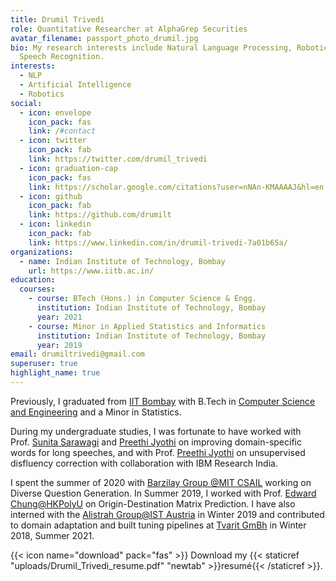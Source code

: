 ```yaml
---
title: Drumil Trivedi
role: Quantitative Researcher at AlphaGrep Securities
avatar_filename: passport_photo_drumil.jpg
bio: My research interests include Natural Language Processing, Robotics and
  Speech Recognition.
interests:
  - NLP
  - Artificial Intelligence
  - Robotics
social:
  - icon: envelope
    icon_pack: fas
    link: /#contact
  - icon: twitter
    icon_pack: fab
    link: https://twitter.com/drumil_trivedi
  - icon: graduation-cap
    icon_pack: fas
    link: https://scholar.google.com/citations?user=nNAn-KMAAAAJ&hl=en
  - icon: github
    icon_pack: fab
    link: https://github.com/drumilt
  - icon: linkedin
    icon_pack: fab
    link: https://www.linkedin.com/in/drumil-trivedi-7a01b65a/
organizations:
  - name: Indian Institute of Technology, Bombay
    url: https://www.iitb.ac.in/
education:
  courses:
    - course: BTech (Hons.) in Computer Science & Engg.
      institution: Indian Institute of Technology, Bombay
      year: 2021
    - course: Minor in Applied Statistics and Informatics
      institution: Indian Institute of Technology, Bombay
      year: 2019
email: drumiltrivedi@gmail.com
superuser: true
highlight_name: true
---
```

Previously, I graduated from [IIT Bombay](https://www.iitb.ac.in/) with B.Tech in [Computer Science and Engineering](https://www.cse.iitb.ac.in/) and a Minor in Statistics. 

During my undergraduate studies, I was fortunate to have worked with Prof. [Sunita Sarawagi](https://www.cse.iitb.ac.in/~sunita/) and [Preethi Jyothi](https://www.cse.iitb.ac.in/~pjyothi/) on improving domain-specific words for long speeches, and with Prof. [Preethi Jyothi](https://www.cse.iitb.ac.in/~pjyothi/) on unsupervised disfluency correction with collaboration with IBM Research India.

I spent the summer of 2020 with [](https://research.google/teams/india-research-lab/)[Barzilay Group @MIT CSAIL](https://www.regina.csail.mit.edu/) working on Diverse Question Generation. In Summer 2019, I worked with Prof. [](http://mmcv.csie.ncku.edu.tw/~wtchu/)[Edward Chung@HKPolyU](http://www.ee.polyu.edu.hk/en/people_detail.php?name=UlasKARAAGAC&cid=1&id=26002) on Origin-Destination Matrix Prediction. I have also interned with the [Alistrah Group@IST Austria](https://ist.ac.at/en/research/alistarh-group/) in Winter 2019 and contributed to domain adaptation and built tuning pipelines at [Tvarit GmBh](https://www.tvarit.com/) in Winter 2018, Summer 2021.

{{< icon name="download" pack="fas" >}} Download my {{< staticref "uploads/Drumil_Trivedi_resume.pdf" "newtab" >}}resumé{{< /staticref >}}.